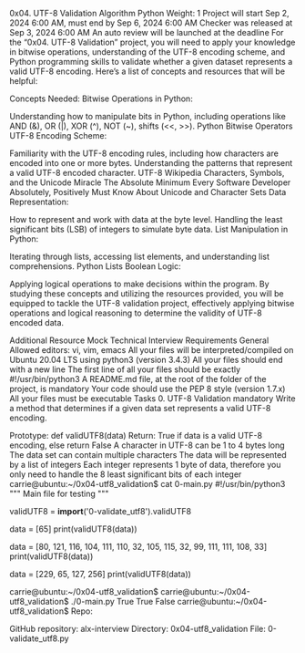 0x04. UTF-8 Validation
Algorithm
Python
 Weight: 1
 Project will start Sep 2, 2024 6:00 AM, must end by Sep 6, 2024 6:00 AM
 Checker was released at Sep 3, 2024 6:00 AM
 An auto review will be launched at the deadline
For the “0x04. UTF-8 Validation” project, you will need to apply your knowledge in bitwise operations, understanding of the UTF-8 encoding scheme, and Python programming skills to validate whether a given dataset represents a valid UTF-8 encoding. Here’s a list of concepts and resources that will be helpful:

Concepts Needed:
Bitwise Operations in Python:

Understanding how to manipulate bits in Python, including operations like AND (&), OR (|), XOR (^), NOT (~), shifts (<<, >>).
Python Bitwise Operators
UTF-8 Encoding Scheme:

Familiarity with the UTF-8 encoding rules, including how characters are encoded into one or more bytes.
Understanding the patterns that represent a valid UTF-8 encoded character.
UTF-8 Wikipedia
Characters, Symbols, and the Unicode Miracle
The Absolute Minimum Every Software Developer Absolutely, Positively Must Know About Unicode and Character Sets
Data Representation:

How to represent and work with data at the byte level.
Handling the least significant bits (LSB) of integers to simulate byte data.
List Manipulation in Python:

Iterating through lists, accessing list elements, and understanding list comprehensions.
Python Lists
Boolean Logic:

Applying logical operations to make decisions within the program.
By studying these concepts and utilizing the resources provided, you will be equipped to tackle the UTF-8 validation project, effectively applying bitwise operations and logical reasoning to determine the validity of UTF-8 encoded data.

Additional Resource
Mock Technical Interview
Requirements
General
Allowed editors: vi, vim, emacs
All your files will be interpreted/compiled on Ubuntu 20.04 LTS using python3 (version 3.4.3)
All your files should end with a new line
The first line of all your files should be exactly #!/usr/bin/python3
A README.md file, at the root of the folder of the project, is mandatory
Your code should use the PEP 8 style (version 1.7.x)
All your files must be executable
Tasks
0. UTF-8 Validation
mandatory
Write a method that determines if a given data set represents a valid UTF-8 encoding.

Prototype: def validUTF8(data)
Return: True if data is a valid UTF-8 encoding, else return False
A character in UTF-8 can be 1 to 4 bytes long
The data set can contain multiple characters
The data will be represented by a list of integers
Each integer represents 1 byte of data, therefore you only need to handle the 8 least significant bits of each integer
carrie@ubuntu:~/0x04-utf8_validation$ cat 0-main.py
#!/usr/bin/python3
"""
Main file for testing
"""

validUTF8 = __import__('0-validate_utf8').validUTF8

data = [65]
print(validUTF8(data))

data = [80, 121, 116, 104, 111, 110, 32, 105, 115, 32, 99, 111, 111, 108, 33]
print(validUTF8(data))

data = [229, 65, 127, 256]
print(validUTF8(data))

carrie@ubuntu:~/0x04-utf8_validation$
carrie@ubuntu:~/0x04-utf8_validation$ ./0-main.py
True
True
False
carrie@ubuntu:~/0x04-utf8_validation$
Repo:

GitHub repository: alx-interview
Directory: 0x04-utf8_validation
File: 0-validate_utf8.py
